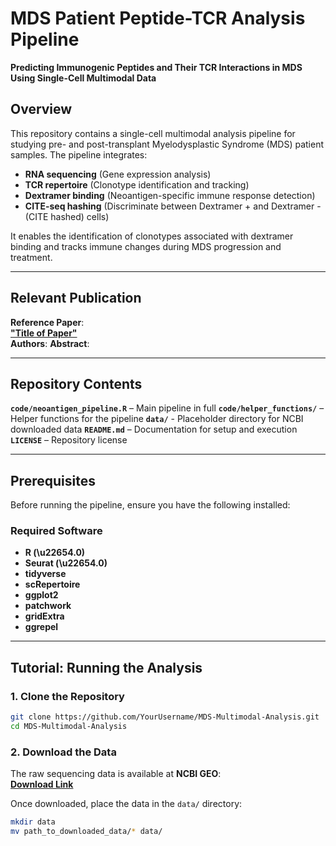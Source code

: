 # MDS Patient Peptide-TCR Analysis Pipeline

**Predicting Immunogenic Peptides and Their TCR Interactions in MDS Using Single-Cell Multimodal Data**

## Overview

This repository contains a single-cell multimodal analysis pipeline for studying pre- and post-transplant Myelodysplastic Syndrome (MDS) patient samples. The pipeline integrates:

- **RNA sequencing** (Gene expression analysis)
- **TCR repertoire** (Clonotype identification and tracking)
- **Dextramer binding** (Neoantigen-specific immune response detection)
- **CITE-seq hashing** (Discriminate between Dextramer + and Dextramer - (CITE hashed) cells)

It enables the identification of clonotypes associated with dextramer binding and tracks immune changes during MDS progression and treatment.

---

## Relevant Publication

**Reference Paper**:  
[**"Title of Paper"**](https://doi.org/xxxxx)  
**Authors**: 
**Abstract**:  

---

## Repository Contents

**`code/neoantigen_pipeline.R`** – Main pipeline in full
**`code/helper_functions/`** – Helper functions for the pipeline
**`data/`** - Placeholder directory for NCBI downloaded data
**`README.md`** – Documentation for setup and execution  
**`LICENSE`** – Repository license  

---

## Prerequisites

Before running the pipeline, ensure you have the following installed:

### Required Software
- **R (\u22654.0)**
- **Seurat (\u22654.0)**
- **tidyverse**
- **scRepertoire**
- **ggplot2**
- **patchwork**
- **gridExtra**
- **ggrepel**
---

## Tutorial: Running the Analysis

### 1. Clone the Repository

```bash
git clone https://github.com/YourUsername/MDS-Multimodal-Analysis.git
cd MDS-Multimodal-Analysis
```

### 2. Download the Data

The raw sequencing data is available at **NCBI GEO**:  
**[Download Link](https://www.ncbi.nlm.nih.gov/geo/query/acc.cgi?acc=GSEXXXXX)**

Once downloaded, place the data in the `data/` directory:

```bash
mkdir data
mv path_to_downloaded_data/* data/
```

